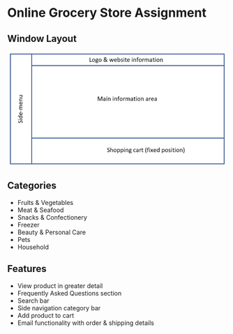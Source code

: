 # Online Grocery Store Assignment

## Window Layout
!["Window Layout"](assets/images/window_layout.png)

## Categories
* Fruits & Vegetables
* Meat & Seafood
* Snacks & Confectionery
* Freezer
* Beauty & Personal Care
* Pets
* Household

## Features
* View product in greater detail
* Frequently Asked Questions section
* Search bar
* Side navigation category bar
* Add product to cart
* Email functionality with order & shipping details
